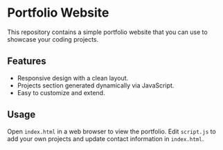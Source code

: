 # Portfolio Website

This repository contains a simple portfolio website that you can use to showcase your coding projects.

## Features

- Responsive design with a clean layout.
- Projects section generated dynamically via JavaScript.
- Easy to customize and extend.

## Usage

Open `index.html` in a web browser to view the portfolio. Edit `script.js` to add your own projects and update contact information in `index.html`.
